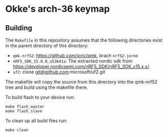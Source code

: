 # Okke's arch-36 keymap

## Building

The `Makefile` in this repository assumes that the following directories exist in the parent directory of this directory:

* `qmk-nrf52`: https://github.com/joric/qmk, brach `nrf52-jorne`
* `nRF5_SDK_15.0.0_a53641a`: The extracted nordic sdk from https://developer.nordicsemi.com/nRF5_SDK/nRF5_SDK_v15.x.x/.
* `uf2`: clone git@github.com:microsoft/uf2.git

The makefile will copy the source from this directory into the qmk-nrf52 tree and
build using the makefile there.

To build flash to your device run:

    make flash_master
    make flash_slave

To clean up all build files run:

    make clean

